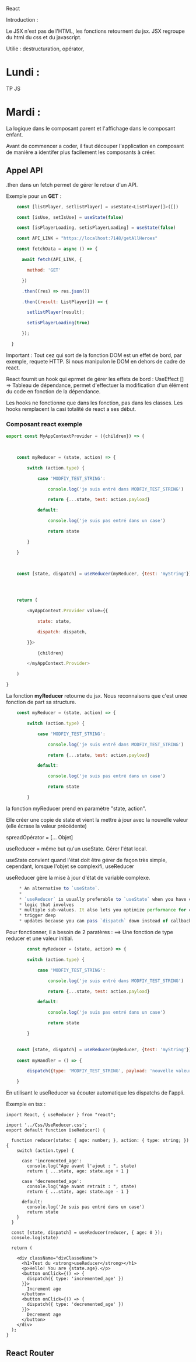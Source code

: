 React

Introduction :

Le JSX n'est pas de l'HTML, les fonctions retournent du jsx.
JSX regroupe du html du css et du javascript.

Utilie :  destructuration, opérator, 

# Lundi : 
TP JS

# Mardi :

La logique dans le composant parent et l'affichage dans le composant enfant.

Avant de commencer a coder, il faut découper l'application en composant de manière a identifer plus facilement les composants à créer.


## Appel API


.then dans un fetch permet de gérer le retour d'un API.

Exemple pour un **GET** :
``` js
    const [listPlayer, setlistPlayer] = useState<ListPlayer[]>([])

    const [isUse, setIsUse] = useState(false)

    const [isPlayerLoading, setisPlayerLoading] = useState(false)

    const API_LINK = "https://localhost:7148/getAllHeroes"

    const fetchData = async () => {

      await fetch(API_LINK, {

        method: 'GET'

      })

      .then((res) => res.json())

      .then((result: ListPlayer[]) => {

        setlistPlayer(result);

        setisPlayerLoading(true)

      });

  }
```

Important : Tout cez qui sort de la fonction DOM est un effet de bord, par exemple, requete HTTP.
Si nous manipulon le DOM en dehors de cadre de react.

React fournit un hook qui eprmet de gérer les effets de bord : UseEffect 
[] => Tableau de dépendance, permet d'effectuer la modification d'un élément du code en fonction de la dépendance.

Les hooks ne fonctionne que dans les fonction, pas dans les classes.
Les hooks remplacent la casi totalité de react a ses début.

### Composant react exemple

``` jsx
export const MyAppContextProvider = ({children}) => {

  

    const myReducer = (state, action) => {

        switch (action.type) {

            case 'MODFIY_TEST_STRING':

                console.log('je suis entré dans MODFIY_TEST_STRING')

                return {...state, test: action.payload}

            default:

                console.log('je suis pas entré dans un case')

                return state

        }

    }

  

    const [state, dispatch] = useReducer(myReducer, {test: 'myString'})

  
  

    return (

        <myAppContext.Provider value={{

            state: state,

            dispatch: dispatch,

        }}>

            {children}

        </myAppContext.Provider>

    )

}
```

La fonction **myReducer** retourne du jsx.
Nous reconnaisons que c'est unee fonction de part sa structure.

``` jsx
    const myReducer = (state, action) => {

        switch (action.type) {

            case 'MODFIY_TEST_STRING':

                console.log('je suis entré dans MODFIY_TEST_STRING')

                return {...state, test: action.payload}

            default:

                console.log('je suis pas entré dans un case')

                return state

        }
```

la fonction myReducer prend en paramètre  "state, action".

Elle créer une copie de state et vient la mettre à jour avec la nouvelle valeur (elle écrase la valeur précédente)

spreadOpérator = [... Objet]

useReducer = même but qu'un useState. Gérer l'état local.

useState convient quand l'état doit être gérer de façon très simple, cependant, lorsque l'objet se complexifi, useReducer 

useReducer gère la mise à jour d'état de variable complexe.

``` jsx
     * An alternative to `useState`.
     *
     * `useReducer` is usually preferable to `useState` when you have complex state 
     * logic that involves
     * multiple sub-values. It also lets you optimize performance for components that
     * trigger deep
     * updates because you can pass `dispatch` down instead of callbacks.
```

Pour fonctionner, il a besoin de 2 paratères :
==> Une fonction de type reducer et une valeur initial.

```jsx
        const myReducer = (state, action) => {

        switch (action.type) {

            case 'MODFIY_TEST_STRING':

                console.log('je suis entré dans MODFIY_TEST_STRING')

                return {...state, test: action.payload}

            default:

                console.log('je suis pas entré dans un case')

                return state

        }

    
    const [state, dispatch] = useReducer(myReducer, {test: 'myString'})
    
    const myHandler = () => {

        dispatch({type: 'MODFIY_TEST_STRING', payload: 'nouvelle valeur'})

    }
```

En utilisant le useReducer va écouter automatique les dispatchs de l'appli.

Exemple en tsx :

```tsx
import React, { useReducer } from "react";

import '../Css/UseReducer.css';
export default function UseReducer() {

  function reducer(state: { age: number; }, action: { type: string; }) {
    switch (action.type) {
    
      case 'incremented_age':
        console.log("Age avant l'ajout : ", state)
        return { ...state, age: state.age + 1 }
  
      case 'decremented_age':
        console.log("Age avant retrait : ", state)
        return { ...state, age: state.age - 1 }

      default:
        console.log('Je suis pas entré dans un case')
        return state
    }
  }

  const [state, dispatch] = useReducer(reducer, { age: 0 });
  console.log(state)

  return (

    <div className="divClasseName">
      <h1>Test du <strong>useReducer</strong></h1>
      <p>Hello! You are {state.age}.</p>
      <button onClick={() => {
        dispatch({ type: 'incremented_age' })
      }}>
        Increment age
      </button>
      <button onClick={() => {
        dispatch({ type: 'decremented_age' })
      }}>
        Decrement age
      </button>
    </div>
  );
}
```

## React Router


